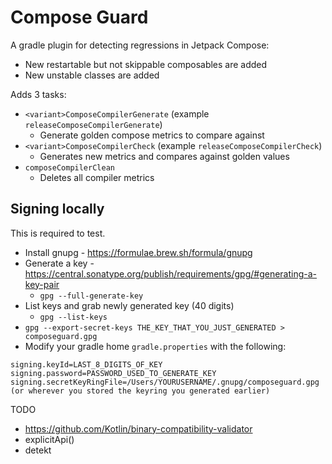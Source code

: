 # Compose Guard

A gradle plugin for detecting regressions in Jetpack Compose:
* New restartable but not skippable composables are added
* New unstable classes are added

Adds 3 tasks:
* `<variant>ComposeCompilerGenerate` (example `releaseComposeCompilerGenerate`)
  - Generate golden compose metrics to compare against
* `<variant>ComposeCompilerCheck` (example `releaseComposeCompilerCheck`)
  - Generates new metrics and compares against golden values
* `composeCompilerClean`
  - Deletes all compiler metrics

## Signing locally

This is required to test.

* Install gnupg - https://formulae.brew.sh/formula/gnupg
* Generate a key - https://central.sonatype.org/publish/requirements/gpg/#generating-a-key-pair
  * `gpg --full-generate-key`
* List keys and grab newly generated key (40 digits)
  * `gpg --list-keys`
* `gpg --export-secret-keys THE_KEY_THAT_YOU_JUST_GENERATED > composeguard.gpg`
* Modify your gradle home `gradle.properties` with the following:
```
signing.keyId=LAST_8_DIGITS_OF_KEY
signing.password=PASSWORD_USED_TO_GENERATE_KEY
signing.secretKeyRingFile=/Users/YOURUSERNAME/.gnupg/composeguard.gpg (or wherever you stored the keyring you generated earlier)
```

TODO
* https://github.com/Kotlin/binary-compatibility-validator
* explicitApi()
* detekt
